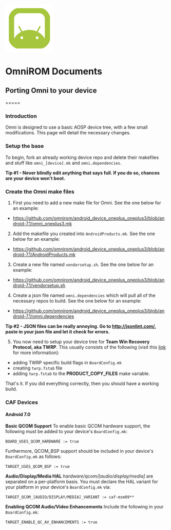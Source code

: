 ![LOGO](images/omnirom_logo-big_layout_transparent-250px-150x150.png)
# OmniROM Documents
## Porting Omni to your device
=====
### Introduction
Omni is designed to use a basic AOSP device tree, with a few small modifications. This page will detail the necessary changes.

### Setup the base
To begin, fork an already working device repo and delete their makefiles and stuff like `omni_[device].mk` and `omni.dependencies`.

**Tip #1 - Never blindly edit anything that says full. If you do so, chances are your device won't boot.**

### Create the Omni make files
1. First you need to add a new make file for Omni. See the one below for an example:
  - https://github.com/omnirom/android_device_oneplus_oneplus3/blob/android-7.1/omni_oneplus3.mk
2. Add the makefile you created into `AndroidProducts.mk`. See the one below for an example:
  - https://github.com/omnirom/android_device_oneplus_oneplus3/blob/android-7.1/AndroidProducts.mk
3. Create a new file named `vendorsetup.sh`. See the one below for an example:
  - https://github.com/omnirom/android_device_oneplus_oneplus3/blob/android-7.1/vendorsetup.sh
4. Create a json file named `omni.dependencies` which will pull all of the necessary repos to build. See the one below for an example:
  - https://github.com/omnirom/android_device_oneplus_oneplus3/blob/android-7.1/omni.dependencies

**Tip #2 - JSON files can be really annoying. Go to http://jsonlint.com/, paste in your json file and let it check for errors.**

5. You now need to setup your device tree for **Team Win Recovery Protocol, aka TWRP**. This usually consists of the following (visit this [link](http://forum.xda-developers.com/showthread.php?t=1943625) for more information):
  - adding TWRP specific build flags in `BoardConfig.mk`
  - creating `twrp.fstab` file
  - adding `twrp.fstab` to the **PRODUCT_COPY_FILES** make variable.

That's it. If you did everything correctly, then you should have a working build.

### CAF Devices
#### Android 7.0
**Basic QCOM Support**
To enable basic QCOM hardware support, the following must be added to your device's `BoardConfig.mk`:
```
BOARD_USES_QCOM_HARDWARE := true
```
Furthermore, QCOM_BSP support should be included in your device's `BoardConfig.mk` as follows:

```
TARGET_USES_QCOM_BSP := true
```

**Audio/Display/Media HAL**
*hardware/qcom/[audio/display/media]* are separated on a per-platform basis. You must declare the HAL variant for your platform in your device's `BoardConfig.mk` via:

```
TARGET_QCOM_[AUDIO/DISPLAY/MEDIA]_VARIANT := caf-msm89**
```

**Enabling QCOM Audio/Video Enhancements**
Include the following in your `BoardConfig.mk`:

```
TARGET_ENABLE_QC_AV_ENHANCEMENTS := true
```

